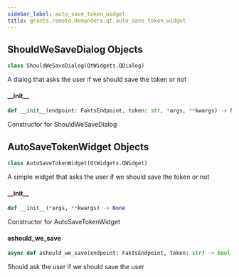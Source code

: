 ```yaml
---
sidebar_label: auto_save_token_widget
title: grants.remote.demanders.qt.auto_save_token_widget
---
```


## ShouldWeSaveDialog Objects

```python
class ShouldWeSaveDialog(QtWidgets.QDialog)
```

A dialog that asks the user if we should save the token or not

#### \_\_init\_\_

```python
def __init__(endpoint: FaktsEndpoint, token: str, *args, **kwargs) -> None
```

Constructor for ShouldWeSaveDialog

## AutoSaveTokenWidget Objects

```python
class AutoSaveTokenWidget(QtWidgets.QWidget)
```

A simple widget that asks the user if we should save the token or not

#### \_\_init\_\_

```python
def __init__(*args, **kwargs) -> None
```

Constructor for AutoSaveTokenWidget

#### ashould\_we\_save

```python
async def ashould_we_save(endpoint: FaktsEndpoint, token: str) -> bool
```

Should ask the user if we should save the user

